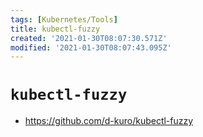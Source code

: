 ```yaml
---
tags: [Kubernetes/Tools]
title: kubectl-fuzzy
created: '2021-01-30T08:07:30.571Z'
modified: '2021-01-30T08:07:43.095Z'
---
```


# `kubectl-fuzzy`

* https://github.com/d-kuro/kubectl-fuzzy

